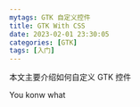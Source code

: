 ```yaml
---
mytags: GTK 自定义控件
title: GTK With CSS
date: 2023-02-01 23:30:05
categories: [GTK]
tags: [入门]
---
```


本文主要介绍如何自定义 GTK 控件

<!-- more -->

You konw what